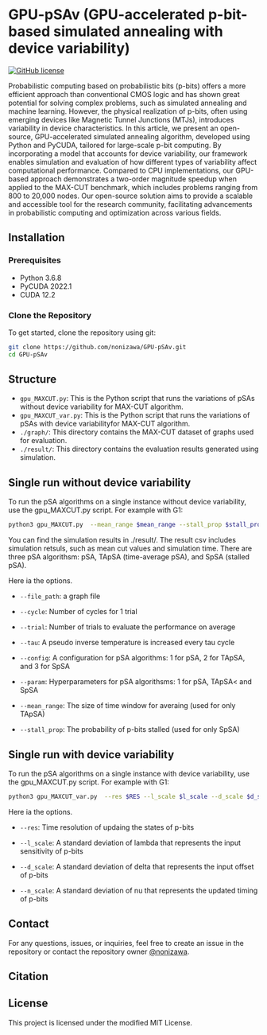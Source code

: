 # GPU-pSAv (GPU-accelerated p-bit-based simulated annealing with device variability)

[![GitHub license](https://img.shields.io/github/license/nonizawa/GPU-pSAv)](https://github.com/nonizawa/GPU-pSAv/blob/main/LICENSE)

Probabilistic computing based on probabilistic bits (p-bits) offers a more efficient approach than conventional CMOS logic and has shown great potential for solving complex problems, such as simulated annealing and machine learning. However, the physical realization of p-bits, often using emerging devices like Magnetic Tunnel Junctions (MTJs), introduces variability in device characteristics. In this article, we present an open-source, GPU-accelerated simulated annealing algorithm, developed using Python and PyCUDA, tailored for large-scale p-bit computing. By incorporating a model that accounts for device variability, our framework enables simulation and evaluation of how different types of variability affect computational performance. Compared to CPU implementations, our GPU-based approach demonstrates a two-order magnitude speedup when applied to the MAX-CUT benchmark, which includes problems ranging from 800 to 20,000 nodes. Our open-source solution aims to provide a scalable and accessible tool for the research community, facilitating advancements in probabilistic computing and optimization across various fields.

## Installation

### Prerequisites

- Python 3.6.8
- PyCUDA 2022.1
- CUDA 12.2

### Clone the Repository

To get started, clone the repository using git:

```sh
git clone https://github.com/nonizawa/GPU-pSAv.git
cd GPU-pSAv
```

## Structure

- `gpu_MAXCUT.py`: This is the Python script that runs the variations of pSAs without device variability for MAX-CUT algorithm.
- `gpu_MAXCUT_var.py`: This is the Python script that runs the variations of pSAs with device variabilityfor MAX-CUT algorithm.
- `./graph/`: This directory contains the MAX-CUT dataset of graphs used for evaluation.
- `./result/`: This directory contains the evaluation results generated using simulation.

## Single run without device variability

To run the pSA algorithms on a single instance without device variability, use the gpu_MAXCUT.py script. For example with G1:

```sh
python3 gpu_MAXCUT.py  --mean_range $mean_range --stall_prop $stall_prop  --param $PARAM --config $CONFIG --cycle $CYCLE  --trial $TRIAL --tau $TAU  --gpu $GPU_DEVICE --file_path ./graph/G1.txt
```

You can find the simulation results in ./result/. The result csv includes simulation retsuls, such as mean cut values and simulation time. There are three pSA algorithsm: pSA, TApSA (time-average pSA), and SpSA (stalled pSA).

Here ia the options.

- `--file_path`: a graph file

- `--cycle`: Number of cycles for 1 trial

- `--trial`: Number of trials to evaluate the performance on average

- `--tau`:  A pseudo inverse temperature is increased every tau cycle

- `--config`:  A configuration for pSA algorithms: 1 for pSA, 2 for TApSA, and 3 for SpSA

- `--param`: Hyperparameters for pSA algorithsms: 1 for pSA, TApSA< and SpSA 

- `--mean_range`: The size of time window for averaing (used for only TApSA)

- `--stall_prop`: The probability of p-bits stalled (used for only SpSA)

## Single run with device variability

To run the pSA algorithms on a single instance with device variability, use the gpu_MAXCUT.py script. For example with G1:

```sh
python3 gpu_MAXCUT_var.py  --res $RES --l_scale $l_scale --d_scale $d_scale --n_scale $n_scale --mean_range $mean_range --stall_prop $stall_prop  --param $PARAM --config $CONFIG --cycle $CYCLE  --trial $TRIAL --tau $TAU  --gpu $GPU_DEVICE --file_path ./graph/G1.txt
```

Here ia the options.

- `--res`: Time resolution of updaing the states of p-bits

- `--l_scale`: A standard deviation of lambda that represents the input sensitivity of p-bits

- `--d_scale`: A standard deviation of delta that represents the input offset of p-bits

- `--n_scale`: A standard deviation of nu that represents the updated timing of p-bits

## Contact

For any questions, issues, or inquiries, feel free to create an issue in the repository or contact the repository owner [@nonizawa](https://github.com/nonizawa).

## Citation

## License

This project is licensed under the modified MIT License.
